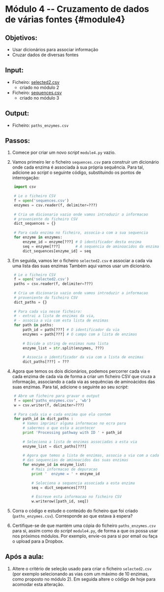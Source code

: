 # Módulo 4 -- Cruzamento de dados de várias fontes {#module4}

## Objetivos:
- Usar dicionários para associar informação
- Cruzar dados de diversas fontes

## Input:
- Ficheiro: [selected2.csv](files/selected2.csv)
    - criado no módulo 2
- Ficheiro: [sequences.csv](files/sequences.csv)
    - criado no módulo 3

## Output:
- Ficheiro: `paths_enzymes.csv`

## Passos:

1. Comece por criar um novo _script_ `module4.py` vazio.

2. Vamos primeiro ler o ficheiro `sequences.csv` para construir um dicionário onde cada enzima é associada à sua própria sequência.
Para tal, adicione ao _script_ o seguinte código, substituindo os pontos de interrogação:
```python
    import csv
    
    # Le o ficheiro CSV
    f = open('sequences.csv')
    enzymes = csv.reader(f, delimiter=???)
    
    # Cria um dicionario vazio onde vamos introduzir a informacao
    # proveniente do ficheiro CSV
    dict_sequences = {}
    
    # Para cada enzima no ficheiro, associa-a com a sua sequencia
    for enzyme in enzymes:
        enzyme_id = enzyme[???] # O identificador desta enzima
        seq = enzyme[???]       # A sequencia de aminoacidos da enzima
        dict_sequences[enzyme_id] = seq
```

3. Em seguida, vamos ler o ficheiro `selected2.csv` e associar a cada via uma lista das suas enzimas
Também aqui vamos usar um dicionário.
```python
    # Le o ficheiro CSV
    f = open('selected2.csv')
    paths = csv.reader(f, delimiter=???)
    
    # Cria um dicionario vazio onde vamos introduzir a informacao
    # proveniente do ficheiro CSV
    dict_paths = {}
    
    # Para cada via nesse ficheiro:
    # - extrai a lista de enzimas da via,
    # - associa a via com esta lista de enzimas
    for path in paths:
        path_id = path[???] # O identificador da via
        enzymes = path[???] # O campo com a lista de enzimas
        
        # Divide a string de enzimas numa lista
        enzyme_list = str.split(enzymes, ???)
        
        # Associa o identificador da via com a lista de enzimas
        dict_paths[???] = ???
```

4. Agora que temos os dois dicionários, podemos percorrer cada via e cada enzima de cada via de forma a criar um ficheiro CSV que cruza a informação, associando a cada via as sequências de aminoácidos das suas enzimas.
Para tal, adicione o seguinte ao seu _script_:
```python
    # Abre um ficheiro para gravar o output
    f = open('paths_enzymes.csv', 'wb')
    w = csv.writer(f, delimiter=???)
    
    # Para cada via e cada enzima que ela contem
    for path_id in dict_paths :
        # Vamos imprimir alguma informacao no ecra para
        # sabermos o que esta a acontecer
        print 'Processing pathway with ID ' + path_id
        
        # Seleciona a lista de enzimas associadas a esta via
        enzyme_list = dict_paths[???]
        
        # Agora que temos a lista de enzimas, associa a via com a cada uma
        # das sequencias de aminoacidos das suas enzimas
        for enzyme_id in enzyme_list:
            # Mais informacao de depuracao
            print '  enzyme = ' + enzyme_id
            
            # Seleciona a sequencia associada a esta enzima
            seq = dict_sequences[???]
            
            # Escreve esta informacao no ficheiro CSV
            w.writerow([path_id, seq])
```

5. Corra o código e estude o conteúdo do ficheiro que foi criado (`paths_enzymes.csv`).
Corresponde ao que estava à espera?

6. Certifique-se de que mantém uma cópia do ficheiro `paths_enzymes.csv` para si, assim como do _script_ `module4.py`, de forma a que os possa usar nos próximos módulos.
Por exemplo, envie-os para si por email ou faça o upload para a Dropbox.

## Após a aula:

1. Altere o critério de seleção usado para criar o ficheiro `selected2.csv` (por exemplo selecionando as vias com um máximo de 10 enzimas, como proposto no módulo 2).
Em seguida altere o código de hoje para acomodar esta alteração.

